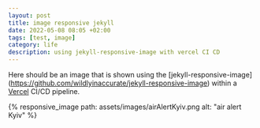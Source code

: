 ```yaml
---
layout: post
title: image responsive jekyll
date: 2022-05-08 08:05 +02:00
tags: [test, image]
category: life
description: using jekyll-responsive-image with vercel CI CD
---
```


Here should be an image that is shown using the
[jekyll-responsive-image] 
(https://github.com/wildlyinaccurate/jekyll-responsive-image)
within a 
[Vercel](https://vercel.com/oleksabor/verjek/)
 CI/CD pipeline.

{% responsive_image path: assets/images/airAlertKyiv.png alt: "air alert Kyiv" %}

